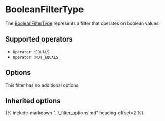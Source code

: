 # BooleanFilterType

The [BooleanFilterType](https://github.com/Kreyu/data-table-bundle/blob/main/src/Bridge/Doctrine/Orm/Filter/Type/BooleanFilterType.php) represents a filter that operates on boolean values.

## Supported operators

- `Operator::EQUALS`
- `Operator::NOT_EQUALS`

## Options

This filter has no additional options.

## Inherited options

{% include-markdown "../_filter_options.md" heading-offset=2 %}